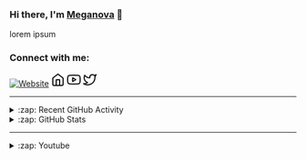 ### Hi there, I'm [Meganova][website] 👋 

lorem ipsum

### Connect with me:

[![Website](https://img.shields.io/website?label=meganova.github.io&style=for-the-badge&url=https%3A%2F%2Fmeganova.github.io)](https://meganova.github.io/)
[<svg xmlns="http://www.w3.org/2000/svg" align="left" width="24" height="24" viewBox="0 0 24 24" fill="none" stroke="#111" stroke-width="2" stroke-linecap="round" stroke-linejoin="round"><path d="M3 9l9-7 9 7v11a2 2 0 0 1-2 2H5a2 2 0 0 1-2-2z"></path><polyline points="9 22 9 12 15 12 15 22"></polyline></svg>][website]
[<svg xmlns="http://www.w3.org/2000/svg" align="left" width="24" height="24" viewBox="0 0 24 24" fill="none" stroke="#111" stroke-width="2" stroke-linecap="round" stroke-linejoin="round"><path d="M22.54 6.42a2.78 2.78 0 0 0-1.94-2C18.88 4 12 4 12 4s-6.88 0-8.6.46a2.78 2.78 0 0 0-1.94 2A29 29 0 0 0 1 11.75a29 29 0 0 0 .46 5.33A2.78 2.78 0 0 0 3.4 19c1.72.46 8.6.46 8.6.46s6.88 0 8.6-.46a2.78 2.78 0 0 0 1.94-2 29 29 0 0 0 .46-5.25 29 29 0 0 0-.46-5.33z"></path><polygon points="9.75 15.02 15.5 11.75 9.75 8.48 9.75 15.02"></polygon></svg>][youtube]
[<svg xmlns="http://www.w3.org/2000/svg" align="left" width="24" height="24" viewBox="0 0 24 24" fill="none" stroke="#111" stroke-width="2" stroke-linecap="round" stroke-linejoin="round"><path d="M23 3a10.9 10.9 0 0 1-3.14 1.53 4.48 4.48 0 0 0-7.86 3v1A10.66 10.66 0 0 1 3 4s-4 9 5 13a11.64 11.64 0 0 1-7 2c9 5 20 0 20-11.5a4.5 4.5 0 0 0-.08-.83A7.72 7.72 0 0 0 23 3z"></path></svg>][twitter]

---

<details>
    <summary>:zap: Recent GitHub Activity</summary>
    <!--START_SECTION:activity-->
    <!--END_SECTION:activity-->
</details>

<details>
    <summary>:zap: GitHub Stats</summary>
    <img align="left" alt="Meganova's GitHub Stats" src="https://github-readme-stats.vercel.app/api?username=meganova" />
    <img align="left" alt="Meganova's GitHub Stats" src="https://github-readme-stats.vercel.app/api/top-langs/?username=meganova" />
</details>

---

<details>
    <summary>:zap: Youtube</summary>
    <!--YOUTUBE-LIST:START-->
    <!--YOUTUBE-LIST:END-->
</details>

[website]: https://meganova.github.io/
[twitter]: hhttps://twitter.com/MeganovaLP
[youtube]: https://www.youtube.com/channel/UC9wcYMeqLJvUXRE3aYQm_aw
